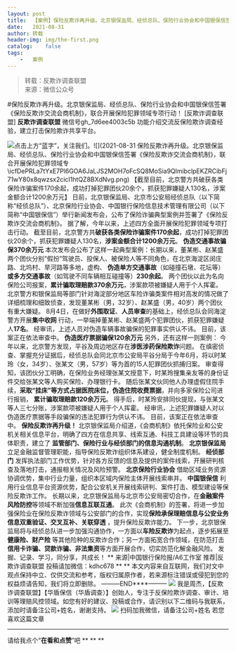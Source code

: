 ```yaml
---
layout:	post
title:	【案例】保险反欺诈再升级。北京银保监局、经侦总队、保险行业协会和中国银保信签署《保险反欺诈交流会商机制》，联合开展保险犯罪领域专
date:	2021-08-31
author:	转载
header-img:	img/the-first.png
catalog:	false
tags:
	-	案例
---
```


<blockquote><p>转载：反欺诈调查联盟<br>
来源：微信公众号</p></blockquote>

#保险反欺诈再升级。北京银保监局、经侦总队、保险行业协会和中国银保信签署《保险反欺诈交流会商机制》，联合开展保险犯罪领域专项行动！
[反欺诈调查联盟]
**反欺诈调查联盟**
微信号gh_7d6ee4003c5b
功能介绍交流反保险欺诈调查经验，建立打击保险欺诈共享平台。

![]({{site.baseurl}}/postimg/icfDePRLa7tYxE7Pl6GOA6JaLJS2MOH7oLqibgEhxp56uq2ufXcD2CHibKhlgEziaeNzPn4L5kXBzfL3siaQ7lnPVBA.png)点击上方“蓝字”，关注我们。![](2021-08-31
保险反欺诈再升级。北京银保监局、经侦总队、保险行业协会和中国银保信签署《保险反欺诈交流会商机制》，联合开展保险犯罪领域专\\icfDePRLa7tYxE7Pl6GOA6JaLJS2MOH7oFcSQ8MoSia9QlmibclpEKZRCibFj71wY80x8qwzsx2cicI1htQZ8BXdNvg.png)
【截至目前，北京警方共破获各类保险诈骗案件170余起，成功打掉犯罪团伙20余个，抓获犯罪嫌疑人130名，涉案金额合计1200余万元】
日前，北京银保监局、北京市公安局经侦总队（以下简称“经侦总队”）、北京保险行业协会、中国银行保险信息技术管理有限公司（以下简称“中国银保信”）举行新闻发布会，公布了保险诈骗典型案例并签署了《保险反欺诈交流会商机制》。
据了解，今年以来，上述四方全面开展保险犯罪领域专项打击行动。
截至目前，北京警方共**破获各类保险诈骗案件170余起**，成功打掉犯罪团伙20余个，抓获犯罪嫌疑人130名，**涉案金额合计1200余万元**。
**伪造交通事故骗保370余万元**
本次发布会公布了这样一起典型案例：长期以来，董某彬、赵某盛两个团伙分别“假扮”驾驶员、投保人、被保险人等不同角色，在北京海淀区闵庄路、北坞村、旱河路等多地，虚构、
**伪造单方交通事故**（如碰撞石墩、花坛等）**或多方交通事故**（如驾驶不同车辆相互碰撞等）**230余起**。
两个团伙以此为名向保险公司报案，**累计骗取理赔款370余万元**，涉案款项被嫌疑人用于个人挥霍。
北京警方和银保监局等部门针对海淀部分地区车险诈骗类案件相对高发的情况做了详细梳理和细致侦查，发现董某彬（男，32岁）、赵某盛（男，40岁）两个团伙有重大嫌疑。
8月4日，在做好**外围取证**、**人员审查**的基础上，经侦总队会同海淀警方开展**集中收网**
行动，一举端掉董某彬、赵某盛两个犯罪团伙，抓获犯罪嫌疑人**17名**。
经审讯，上述人员对伪造车辆事故骗保的犯罪事实供认不讳。
目前，该案正在依法审查中。
**伪造医疗票据骗保120余万元**
另外，还有这样一则案例：
今年以来，北京警方发现，平谷及周边地区存在**涉医涉药保险欺诈**问题。
在缜密侦查、掌握充分证据后，经侦总队会同北京市公安局平谷分局于今年6月，将以时某玲（女，34岁）、张某文（男，57岁）等为首的15人犯罪团伙抓捕归案。
审查得知，该团伙分工明确，在保险业务经理张某文授意下，时某玲搜集亲友等的身份证件交给张某文等人购买保险、办理银行卡。
随后张某文伙同他人办理虚假住院手续，**采取“挂床”等方式占据医院床位，伪造住院收费票据**，并向多家保险公司进行报销，
**累计骗取理赔款120余万元**。
得手后，时某玲安排同伙提现，与张某文等人三七分账，涉案款项被嫌疑人用于个人挥霍。
经审讯，上述犯罪嫌疑人对以伪造医疗票据等手段骗保的违法犯罪行为供认不讳。
目前，该案正在依法审查中。
**保险反欺诈再升级！**
北京银保监局介绍道，《会商机制》依托保险业和公安机关相关信息平台，明确了四方在信息共享、线索互通、科技工具建设等环节的具体职责，建立了
**监管部门、保险行业与经侦部门的信息沟通机制**。
**北京银保监局**
立足金融监督管理职能，指导保险反欺诈组织体系建设，健全制度机制。
**经侦部门**
发挥执法部门工作优势，针对各方反馈的信息及提供的案件线索，开展研判核查及落地打击，通报相关情况及风险预警。
**北京保险行业协会**
借助区域业务资源协调优势，集中行业力量，组织本区域内保险主体开展线索串并。
**中国银保信**
利用行业信息平台资源优势，配合公安机关开展线索研判、案件打击、模型建设等保险反欺诈工作。
长期以来，北京银保监局与北京市公安局密切合作，在**金融案件风险防控**等领域不断加强**信息互联互通**。
此次《会商机制》的签署，将进一步加强保险业在保险反欺诈领域与公安部门的合作，实现**保险承保理赔信息与公安业务信息双重验证、交叉互补、关联穿透**
，提升保险反欺诈能力。
下一步，北京银保监局将与经侦总队进一步加强沟通协作，一方面以**车险反欺诈**为起点，逐步拓展至**健康险、财产险**
等其他险种的反欺诈合作；另一方面拓宽合作领域，在防范打击**信用卡诈骗、贷款诈骗、非法集资**等方面开展合作，切实防范化解金融风险。
发掘、记录、学习，同分享，共成长！
**
来源|中国银行保险报/A6工作室
推荐|反欺诈调查联盟
投稿请加微信：kdhc678
**
**
本文内容来自互联网，我们对文中观点保持中立、仅供交流和参考，版权归属原作者，若来源标注错误或侵犯到您的权益烦请告知，我们将立即删除。
———END****———
![]({{site.baseurl}}/postimg/L6usUGPiatBSs5Yxdp5NU9dpdqWanE7Mq7XpTo0mwlia1gia9NNFGTRYKdpVvrK2KgpAPictg52F8U9sicXI1jQ1dzA.jpeg)
我是周杰，【反欺诈调查联盟】【华盾保信（华盾调查）】创始人，专注于反保险欺诈调查、审计、培训等理赔风控领域。如您有好的建议、投稿或合作，请识别以下二维码与我联系，添加时请备注公司+姓名，谢谢支持。
![]({{site.baseurl}}/postimg/L6usUGPiatBQLNFXicXXQxXBwjwUmJlPGF0q5ZibOM9kCzhXR7EE7aTbgZIVibDd94F2CTC1GUb6zkDHLFKrVHibfjg.jpeg)
扫码加我微信，请备注公司+姓名
若您喜欢这篇文章
****
请给我点个“**在看和点赞**”吧
**
**
**
